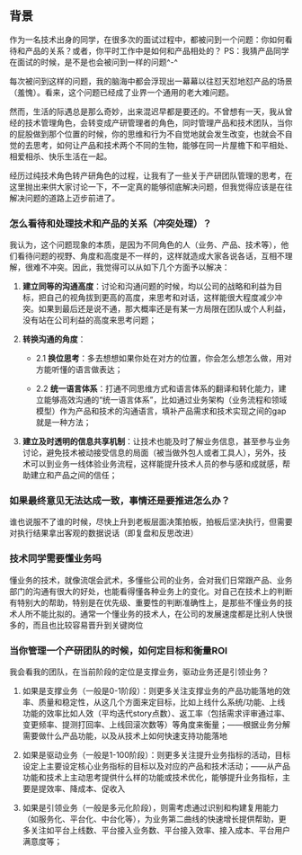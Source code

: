 
## **背景**
作为一名技术出身的同学，在很多次的面试过程中，都被问到一个问题：你如何看待和产品的关系？或者，你平时工作中是如何和产品相处的？
PS：我猜产品同学在面试的时候，是不是也会被问到一样的问题^-^

每次被问到这样的问题，我的脑海中都会浮现出一幕幕以往怼天怼地怼产品的场景（羞愧）。看来，这个问题已经成了业界一个通用的老大难问题。

然而，生活的际遇总是那么奇妙，出来混迟早都是要还的。不曾想有一天，我从曾经的技术管理角色，会转变成产研管理者的角色，同时管理产品和技术团队，当你的屁股做到那个位置的时候，你的思维和行为不自觉地就会发生改变，也就会不自觉的去思考，如何让产品和技术两个不同的生物，能够在同一片屋檐下和平相处、相爱相杀、快乐生活在一起。

经历过纯技术角色转产研角色的过程，让我有了一些关于产研团队管理的思考，在这里抛出来供大家讨论一下，不一定真的能够彻底解决问题，但我觉得应该是在往解决问题的道路上迈步前进了。

### **怎么看待和处理技术和产品的关系（冲突处理）？**
我认为，这个问题现象的本质，是因为不同角色的人（业务、产品、技术等），他们看待问题的视野、角度和高度是不一样的，这样就造成大家各说各话，互相不理解，很难不冲突。因此，我觉得可以从如下几个方面予以解决：

1. **建立同等的沟通高度**：讨论和沟通问题的时候，均以公司的战略和利益为目标，把自己的视角拔到更高的高度，来思考和对话，这样能很大程度减少冲突。如果到最后还是说不通，那大概率还是有某一方局限在团队或个人利益，没有站在公司利益的高度来思考问题；

2. **转换沟通的角度**：
    - 2.1 **换位思考**：多去想想如果你处在对方的位置，你会怎么想怎么做，用对方能听懂的语言做表达；
    
    - 2.2 **统一语言体系**：打通不同思维方式和语言体系的翻译和转化能力，建立能够高效沟通的“统一语言体系”，比如通过业务架构（业务流程和领域模型）作为产品和技术的沟通语言，填补产品需求和技术实现之间的gap就是一种方法；

3. **建立及时透明的信息共享机制**：让技术也能及时了解业务信息，甚至参与业务讨论，避免技术被动接受信息的局面（被当做外包人或者工具人），另外，技术可以到业务一线体验业务流程，这样能提升技术人员的参与感和成就感，帮助建立和产品之间的信任；

### **如果最终意见无法达成一致，事情还是要推进怎么办？**
谁也说服不了谁的时候，尽快上升到老板层面决策拍板，拍板后坚决执行，但需要对执行结果拿出客观的数据说话（即复盘和反思改进）

### **技术同学需要懂业务吗**
懂业务的技术，就像流氓会武术，多懂些公司的业务，会对我们日常跟产品、业务部门的沟通有很大的好处，也能看得懂各种业务上的变化。对自己在技术上的判断有特别大的帮助，特别是在优先级、重要性的判断准确性上，是那些不懂业务的技术人所不能比拟的。通常一个懂业务的技术人，在公司的发展速度都是比别人快很多的，而且也比较容易晋升到关键岗位

### **当你管理一个产研团队的时候，如何定目标和衡量ROI**
我会看我的团队，在当前阶段的定位是支撑业务，驱动业务还是引领业务？
1. 如果是支撑业务（一般是0-1阶段）：则更多关注支撑业务的产品功能落地的效率、质量和稳定性，从这几个方面来定目标，比如上线什么系统/功能、上线功能的效率比如人效（平均迭代story点数）、返工率（包括需求评审通过率、变更频率、提测打回率、上线回滚次数等）等角度来衡量；——根据业务分解需要做什么产品功能，以及从技术上如何快速支持功能落地

2. 如果是驱动业务（一般是1-100阶段）：则更多关注提升业务指标的活动，目标设定上主要设定核心业务指标的目标以及对应的产品和技术活动；——从产品功能和技术上主动思考提供什么样的功能或技术优化，能够提升业务指标，主要是提效率、降成本、促收入

3. 如果是引领业务（一般是多元化阶段），则需考虑通过识别和构建复用能力（如服务化、平台化、中台化等），为业务第二曲线的快速增长提供帮助，更多关注如平台上线数、平台接入业务数、平台接入效率、接入成本、平台用户满意度等；